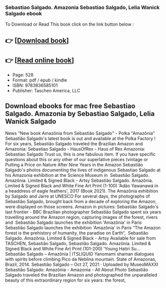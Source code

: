 ### Sebastiao Salgado. Amazonia Sebastiao Salgado, Lelia Wanick Salgado ebook

To Download or Read This book click on the link button below :

## 👉  [**[Download book](http://ebooksharez.info/download.php?group=book&from=github.com&id=601758&lnk=1066 "Download book")**]

## 👉  [**[Read online book](http://ebooksharez.info/download.php?group=book&from=github.com&id=601758&lnk=1066 "Read online book")**]


* Page: 528
* Format: pdf / epub / kindle
* ISBN: 9783836585101
* Publisher: Taschen America, LLC



## Download ebooks for mac free Sebastiao Salgado. Amazonia  by Sebastiao Salgado, Lelia Wanick Salgado



 News &quot;New book Amazônia from Sebastião Salgado&quot; - Polka &quot;Amazônia&quot; Sebastião Salgado&#039;s latest book is out and available at the Polka Factory ! For six years, Sebastião Salgado traveled the Brazilian Amazon and 
 Amazonia: Sebastiao Salgado - HausOfRex - Haus of Rex Amazonia: Sebastiao Salgado Trust us, this is one fabulous item. If you have specific questions about this or any other of our superlative pieces (vintage or 
 Putting a Price on Nature After Nine Years in the Amazon Sebastião Salgado&#039;s photos documenting the lives of indigenous Sebastiao Salgado at his Amazonia exhibition at the Science Museum in 
 Sebastião Salgado. Amazônia. Limited &amp; Signed Black  - Artsy Sebastião Salgado. Amazônia. Limited &amp; Signed Black and White Fine Art Print (1-100) &#039;Adão Yawanawá in a headdress of eagle feathers&#039;, 2017 (Book 2021).
 The Amazônia exhibition by Salgado and Jarre at UNESCO For several days, the photographs of Sebastião Salgado, brought back from a decade of exploring the Amazon, were displayed on those screens.
 Amazon in pictures: Sebastião Salgado&#039;s last frontier - BBC Brazilian photographer Sebastião Salgado spent six years travelling around the Amazon region, capturing images of the forest, rivers and 
 Sebastião Salgado launches the exhibition &#039;Amazônia&#039; in Paris Sebastião Salgado launches the exhibition &#039;Amazônia&#039; in Paris “The Amazon forest is the prehistory of humanity, the paradise on Earth“, 
 Sebastião Salgado. Amazônia. Limited &amp; Signed Black  - Artsy Available for sale from TASCHEN, Sebastião Salgado, Sebastião Salgado. Amazônia. Limited &amp; Signed Black and White Fine Art Print (101-200) &#039;Young Hatiri Su…
 Sebastião Salgado – Amazônia | ITSLIQUID Yanomami shaman dialogues with spirits before climbing Pico da Neblina mountain. State of Amazonas, Brazil, 2014. Sebastião Salgado – Oct 27, 2021 · Uploaded by MuseoMAXXI
 Sebastião Salgado: Amazônia - Amazonia - All About Photo Sebastião Salgado traveled the Brazilian Amazon and photographed the unparalleled beauty of this extraordinary region for six years: the forest, 





